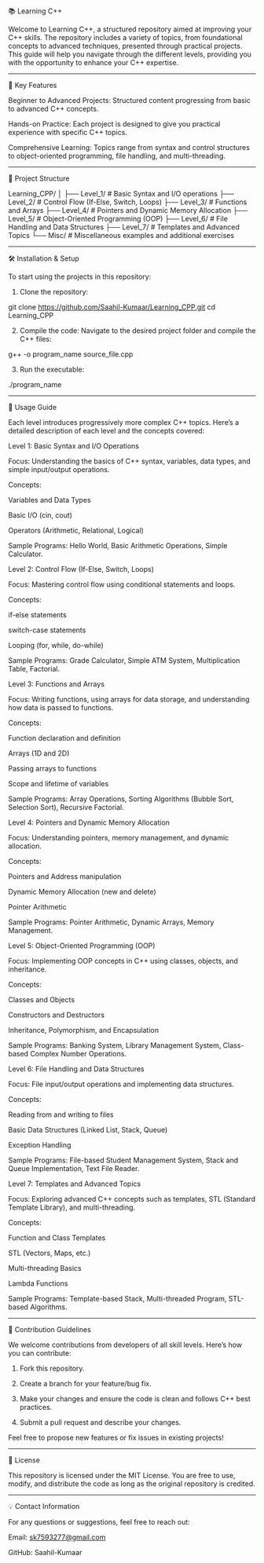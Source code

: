 📚 Learning C++

Welcome to Learning C++, a structured repository aimed at improving your C++ skills. The repository includes a variety of topics, from foundational concepts to advanced techniques, presented through practical projects. This guide will help you navigate through the different levels, providing you with the opportunity to enhance your C++ expertise.

---

🌟 Key Features

Beginner to Advanced Projects: Structured content progressing from basic to advanced C++ concepts.

Hands-on Practice: Each project is designed to give you practical experience with specific C++ topics.

Comprehensive Learning: Topics range from syntax and control structures to object-oriented programming, file handling, and multi-threading.


---

📁 Project Structure

Learning_CPP/
│
├── Level_1/          # Basic Syntax and I/O operations
├── Level_2/          # Control Flow (If-Else, Switch, Loops)
├── Level_3/          # Functions and Arrays
├── Level_4/          # Pointers and Dynamic Memory Allocation
├── Level_5/          # Object-Oriented Programming (OOP)
├── Level_6/          # File Handling and Data Structures
├── Level_7/          # Templates and Advanced Topics
└── Misc/             # Miscellaneous examples and additional exercises

---

🛠️ Installation & Setup

To start using the projects in this repository:

1. Clone the repository:

git clone https://github.com/Saahil-Kumaar/Learning_CPP.git
cd Learning_CPP


2. Compile the code: Navigate to the desired project folder and compile the C++ files:

g++ -o program_name source_file.cpp


3. Run the executable:

./program_name


---

🚀 Usage Guide

Each level introduces progressively more complex C++ topics. Here’s a detailed description of each level and the concepts covered:

Level 1: Basic Syntax and I/O Operations

Focus: Understanding the basics of C++ syntax, variables, data types, and simple input/output operations.

Concepts:

Variables and Data Types

Basic I/O (cin, cout)

Operators (Arithmetic, Relational, Logical)


Sample Programs: Hello World, Basic Arithmetic Operations, Simple Calculator.


Level 2: Control Flow (If-Else, Switch, Loops)

Focus: Mastering control flow using conditional statements and loops.

Concepts:

if-else statements

switch-case statements

Looping (for, while, do-while)


Sample Programs: Grade Calculator, Simple ATM System, Multiplication Table, Factorial.


Level 3: Functions and Arrays

Focus: Writing functions, using arrays for data storage, and understanding how data is passed to functions.

Concepts:

Function declaration and definition

Arrays (1D and 2D)

Passing arrays to functions

Scope and lifetime of variables


Sample Programs: Array Operations, Sorting Algorithms (Bubble Sort, Selection Sort), Recursive Factorial.


Level 4: Pointers and Dynamic Memory Allocation

Focus: Understanding pointers, memory management, and dynamic allocation.

Concepts:

Pointers and Address manipulation

Dynamic Memory Allocation (new and delete)

Pointer Arithmetic


Sample Programs: Pointer Arithmetic, Dynamic Arrays, Memory Management.


Level 5: Object-Oriented Programming (OOP)

Focus: Implementing OOP concepts in C++ using classes, objects, and inheritance.

Concepts:

Classes and Objects

Constructors and Destructors

Inheritance, Polymorphism, and Encapsulation


Sample Programs: Banking System, Library Management System, Class-based Complex Number Operations.


Level 6: File Handling and Data Structures

Focus: File input/output operations and implementing data structures.

Concepts:

Reading from and writing to files

Basic Data Structures (Linked List, Stack, Queue)

Exception Handling


Sample Programs: File-based Student Management System, Stack and Queue Implementation, Text File Reader.


Level 7: Templates and Advanced Topics

Focus: Exploring advanced C++ concepts such as templates, STL (Standard Template Library), and multi-threading.

Concepts:

Function and Class Templates

STL (Vectors, Maps, etc.)

Multi-threading Basics

Lambda Functions


Sample Programs: Template-based Stack, Multi-threaded Program, STL-based Algorithms.



---

🤝 Contribution Guidelines

We welcome contributions from developers of all skill levels. Here’s how you can contribute:

1. Fork this repository.


2. Create a branch for your feature/bug fix.


3. Make your changes and ensure the code is clean and follows C++ best practices.


4. Submit a pull request and describe your changes.



Feel free to propose new features or fix issues in existing projects!


---

📄 License

This repository is licensed under the MIT License. You are free to use, modify, and distribute the code as long as the original repository is credited.


---

💡 Contact Information

For any questions or suggestions, feel free to reach out:

Email: sk7593277@gmail.com

GitHub: Saahil-Kumaar


